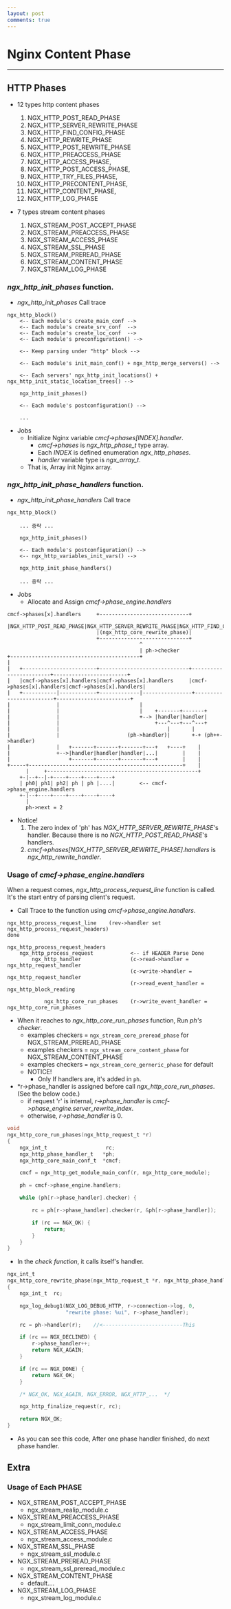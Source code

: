 ```yaml
---
layout: post
comments: true
---
```


# Nginx Content Phase

---

## HTTP Phases

* 12 types http content phases
    1. NGX_HTTP_POST_READ_PHASE
    2. NGX_HTTP_SERVER_REWRITE_PHASE
    3. NGX_HTTP_FIND_CONFIG_PHASE
    4. NGX_HTTP_REWRITE_PHASE
    5. NGX_HTTP_POST_REWRITE_PHASE
    6. NGX_HTTP_PREACCESS_PHASE
    7. NGX_HTTP_ACCESS_PHASE,
    8. NGX_HTTP_POST_ACCESS_PHASE,
    9. NGX_HTTP_TRY_FILES_PHASE,
    10. NGX_HTTP_PRECONTENT_PHASE,
    11. NGX_HTTP_CONTENT_PHASE,
    12. NGX_HTTP_LOG_PHASE

* 7 types stream content phases
    1. NGX_STREAM_POST_ACCEPT_PHASE
    2. NGX_STREAM_PREACCESS_PHASE
    3. NGX_STREAM_ACCESS_PHASE
    4. NGX_STREAM_SSL_PHASE
    5. NGX_STREAM_PREREAD_PHASE
    6. NGX_STREAM_CONTENT_PHASE
    7. NGX_STREAM_LOG_PHASE
 

### *ngx_http_init_phases* function.

* *ngx_http_init_phases* Call trace

```
ngx_http_block()
    <-- Each module's create_main_conf -->
    <-- Each module's create_srv_conf  -->
    <-- Each module's create_loc_conf  -->
    <-- Each module's preconfiguration() -->

    <-- Keep parsing under "http" block -->

    <-- Each module's init_main_conf() + ngx_http_merge_servers() -->

    <-- Each servers' ngx_http_init_locations() + ngx_http_init_static_location_trees() -->

    ngx_http_init_phases()

    <-- Each module's postconfiguration() -->

    ...
```

* Jobs
    * Initialize Nginx variable *cmcf->phases[INDEX].handler*.
        * *cmcf->phases* is *ngx_http_phase_t* type array.
        * Each *INDEX* is defined enumeration *ngx_http_phases*.
        * *handler* variable type is *ngx_array_t*.
    * That is, Array init Nginx array.

### *ngx_http_init_phase_handlers* function.

* *ngx_http_init_phase_handlers* Call trace

```
ngx_http_block()

    ... 중략 ...

    ngx_http_init_phases()

    <-- Each module's postconfiguration() -->
    <-- ngx_http_variables_init_vars() -->

    ngx_http_init_phase_handlers()

    ... 중략 ...
```

* Jobs
    * Allocate and Assign *cmcf->phase_engine.handlers*

```
cmcf->phases[x].handlers     +-----------------------------+
    |NGX_HTTP_POST_READ_PHASE|NGX_HTTP_SERVER_REWRITE_PHASE|NGX_HTTP_FIND_CONFIG_PHASE|NGX_HTTP_REWRITE_PHASE|
                             |(ngx_http_core_rewrite_phase)|
                             +-----------------------------+
                                           ^
                                           | ph->checker 
+------------------------------------------+
|
|   +------------------------+-----------------------------+------------------------+------------------------+
|   |cmcf->phases[x].handlers|cmcf->phases[x].handlers     |cmcf->phases[x].handlers|cmcf->phases[x].handlers|
|   +-----------|------------+-------------|----------------+------------------------+------------------------+
|               |                          |
|               |                          |    +-------+-------+
|               |                          +--> |handler|handler|
|               |                               +---^---+---^---+
|               |                                   |       |
|               |                      (ph->handler)|       +-+ (ph++->handler)
|               |   +-------+-------+-------+---+   +----+    |
|               +-->|handler|handler|handler|...|        |    |
|                   +-------+-------+-------+---+        |    |
+-----+--------------------------------------------------+    |
      |     +-------------------------------------------------+
    +-|--+--|-+----+----+----+----+    
    | ph0| ph1| ph2| ph | ph |....|        <-- cmcf->phase_engine.handlers
    +-|--+----+----+----+----+----+
      |
      ph->next = 2

```

* Notice!
    1. The zero index of 'ph' has *NGX_HTTP_SERVER_REWRITE_PHASE*'s handler.
       Because there is no *NGX_HTTP_POST_READ_PHASE*'s handlers.
    2. *cmcf->phases[NGX_HTTP_SERVER_REWRITE_PHASE].handlers* is *ngx_http_rewrite_handler*.

### Usage of *cmcf->phase_engine.handlers*

When a request comes, *ngx_http_process_request_line* function is called.
It's the start entry of parsing client's request.

* Call Trace to the function using *cmcf->phase_engine.handlers*.

```
ngx_http_process_request_line    (rev->handler set ngx_http_process_request_headers)
done

ngx_http_process_request_headers            
    ngx_http_process_request            <-- if HEADER Parse Done
        ngx_http_handler                (c->read->handler = ngx_http_request_handler
                                        (c->write->handler = ngx_http_request_handler
                                        (r->read_event_handler = ngx_http_block_reading

            ngx_http_core_run_phases    (r->write_event_handler = ngx_http_core_run_phases
```

* When it reaches to *ngx_http_core_run_phases* function, Run *ph's checker*.
    * examples checkers = `ngx_stream_core_preread_phase` for NGX_STREAM_PREREAD_PHASE
    * examples checkers = `ngx_stream_core_content_phase` for NGX_STREAM_CONTENT_PHASE
    * examples checkers = `ngx_stream_core_gerneric_phase` for default
    * NOTICE!
        * Only If handlers are, it's added in `ph`.
* *r->phase_handler is assigned before call *ngx_http_core_run_phases*. (See the below code.)
    * if request 'r' is internal, *r->phase_handler* is *cmcf->phase_engine.server_rewrite_index*.
    * otherwise, *r->phase_handler* is 0.

```c
void
ngx_http_core_run_phases(ngx_http_request_t *r)
{
    ngx_int_t                   rc;
    ngx_http_phase_handler_t   *ph;
    ngx_http_core_main_conf_t  *cmcf;

    cmcf = ngx_http_get_module_main_conf(r, ngx_http_core_module);

    ph = cmcf->phase_engine.handlers;

    while (ph[r->phase_handler].checker) {

        rc = ph[r->phase_handler].checker(r, &ph[r->phase_handler]);

        if (rc == NGX_OK) {
            return;
        }
    }
}
```

* In the *check function*, it calls itself's handler.

```c
ngx_int_t
ngx_http_core_rewrite_phase(ngx_http_request_t *r, ngx_http_phase_handler_t *ph)
{
    ngx_int_t  rc;

    ngx_log_debug1(NGX_LOG_DEBUG_HTTP, r->connection->log, 0,
                   "rewrite phase: %ui", r->phase_handler);

    rc = ph->handler(r);    //<--------------------------This

    if (rc == NGX_DECLINED) {
        r->phase_handler++;
        return NGX_AGAIN;
    }

    if (rc == NGX_DONE) {
        return NGX_OK;
    }

    /* NGX_OK, NGX_AGAIN, NGX_ERROR, NGX_HTTP_...  */

    ngx_http_finalize_request(r, rc);

    return NGX_OK;
}
```

* As you can see this code, After one phase handler finished, do next phase handler.

## Extra

### Usage of Each PHASE

* NGX_STREAM_POST_ACCEPT_PHASE
    * ngx_stream_realip_module.c
* NGX_STREAM_PREACCESS_PHASE
    * ngx_stream_limit_conn_module.c
* NGX_STREAM_ACCESS_PHASE
    * ngx_stream_access_module.c
* NGX_STREAM_SSL_PHASE
    * ngx_stream_ssl_module.c
* NGX_STREAM_PREREAD_PHASE
    * ngx_stream_ssl_preread_module.c
* NGX_STREAM_CONTENT_PHASE
    * default....
* NGX_STREAM_LOG_PHASE
    * ngx_stream_log_module.c
